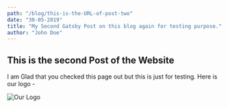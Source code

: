 ```yaml
---
path: "/blog/this-is-the-URL-of-post-two"
date: "30-05-2019"
title: "My Second Gatsby Post on this blog again for testing purpose."
author: "John Doe"
---
```


## This is the second Post of the Website

I am Glad that you checked this page out but this is just for testing.
Here is our logo -

![Our Logo](https://word-ellipsis.netlify.com/static/logo-155603611f5ae113f053932faa660d8c.png "Ellipsis Logo")
